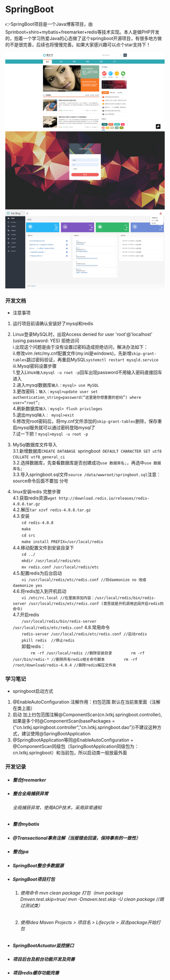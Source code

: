 # SpringBoot
👉SpringBoot项目是一个Java博客项目，由 Sprinboot+shiro+mybatis+freemarker+redis等技术实现。本人是做PHP开发的，抱着一个学习热爱Java的心态做了这个springboot开源项目，有很多地方做的不是很完善，后续也将慢慢完善。如果大家感兴趣可以点个star支持下！

![home](src/main/resources/static/images/github/home.png)
![login](src/main/resources/static/images/github/login.png)
![admin](src/main/resources/static/images/github/admin.png)

### 开发文档  
* 注意事项
 1. 运行项目前请确认安装好了mysql和redis 
 2. Linux登录MySQL时，出现Access denied for user 'root'@'localhost' (using password: YES) 拒绝访问  
    i.出现这个问题是由于没有设置过密码造成拒绝访问，解决办法如下：  
    ii.修改vim /etc/my.cnf配置文件(my.ini是windows)，先新增`skip-grant-tables`跳过密码验证，再重启MySQL`systemctl restart mysqld.service`    
    iii.Mysql密码设置步骤  
         1.登入Linux`输入mysql -u root -p`回车出现password不用输入密码直接回车进入  
         2.进入mysql数据库`输入：mysql> use MySQL`  
         3.更改密码：`输入：mysql>update user set authentication_string=password(“这里是你想重置的密码”) where user=“root”;`  
         4.刷新数据库`输入：mysql> flush privileges`  
         5.退出mysql`输入： mysql>exit`  
         6.修改完root密码后，将my.cnf文件添加的`skip-grant-tables`删除，保存重启mysql服务就可以通过密码登陆mysql了  
         7.试一下把！`mysql>mysql -u root -p`  
         
 3. MySql数据库文件导入  
    3.1.新增数据库`CREATE DATABASE `springboot` DEFAULT CHARACTER SET utf8 COLLATE utf8_general_ci`  
    3.2.选择数据库，先查看数据库是否创建成功`use 数据库名;`，再选中`use 数据库名;`  
    3.3.导入springboot.sql文件`source /data/wwwroot/springboot.sql`注意：source命令后面不要加 分号  
 4. linux安装redis 完整步骤  
    4.1.获取redis资源`wget http://download.redis.io/releases/redis-4.0.8.tar.gz`  
    4.2.解压`tar xzvf redis-4.0.8.tar.gz`  
    4.3.安装  
    　　`cd redis-4.0.8`  
    　　`make`  
    　　`cd src`  
    　　`make install PREFIX=/usr/local/redis`  
    4.4.移动配置文件到安装目录下  
    　　`cd ../`  
    　　`mkdir /usr/local/redis/etc`  
    　　`mv redis.conf /usr/local/redis/etc`  
    4.5.配置redis为后台启动  
    　　`vi /usr/local/redis/etc/redis.conf //将daemonize no 改成daemonize yes`  
    4.6.将redis加入到开机启动  
    　　`vi /etc/rc.local //在里面添加内容：/usr/local/redis/bin/redis-server /usr/local/redis/etc/redis.conf (意思就是开机调用这段开启redis的命令)`  
    4.7.开启redis  
    　　`/usr/local/redis/bin/redis-server /usr/local/redis/etc/redis.conf` 
    4.8.常用命令  
    　　`redis-server /usr/local/redis/etc/redis.conf //启动redis`  
    　　`pkill redis  //停止redis`  
    　　卸载redis：  
    　　　　`rm -rf /usr/local/redis //删除安装目录`
    　　　　`rm -rf /usr/bin/redis-* //删除所有redis相关命令脚本`
    　　　　`rm -rf /root/download/redis-4.0.4 //删除redis解压文件夹`
 
### 学习笔记  
* springboot启动方式
 1. @EnableAutoConfiguration 注解作用：扫包范围 默认在当前类里面（注解在类上面） 
 2. 启动 加上扫包范围注解@ComponentScan(cn.lxtkj.springboot.controller),如果是多个时@ComponentScan(basePackages = {"cn.lxtkj.springboot.controller","cn.lxtkj.springboot.dao"})不建议这种方式，建议使用@SpringBootApplication
 3. @SpringBootApplication等同@EnableAutoConfiguration + @ComponentScan同级包（SpringBootApplication同级包为：cn.lxtkj.springboot）和当前包，所以启动类一般放最外面
 
 ### 开发记录
 * ##### 整合freemarker
 * ##### 整合全局捕获异常
    ###### 全局捕获异常，使用AOP技术，采用异常通知
 * ##### 整合mybatis
 * ##### @Transactional事务注解（当报错会回滚，保持事务的一致性）
 * ##### 整合jpa
 * ##### SpringBoot整合多数据源
 * ##### SpringBoot项目打包
    1. ###### 使用命令 mvn clean package 打包（mvn packsge Dmven.test.skip=true/ mvn -Dmaven.test.skip -U clean package   //跳过测试类）
    2. ###### 使用idea Maven Projects > 项目名 > Lifecycle > 双击package开始打包
 * ##### SpringBootActuator监控接口
 * ##### 项目后台及前台功能开发及完善
 * ##### 项目redis缓存功能完善